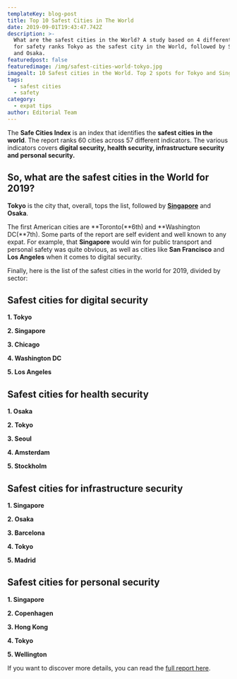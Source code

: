 ```yaml
---
templateKey: blog-post
title: Top 10 Safest Cities in The World
date: 2019-09-01T19:43:47.742Z
description: >-
  What are the safest cities in the World? A study based on 4 different factors
  for safety ranks Tokyo as the safest city in the World, followed by Singapore
  and Osaka.
featuredpost: false
featuredimage: /img/safest-cities-world-tokyo.jpg
imagealt: 10 Safest cities in the World. Top 2 spots for Tokyo and Singapore
tags:
  - safest cities
  - safety
category:
  - expat tips
author: Editorial Team
---
```

The **Safe Cities Index** is an index that identifies the **safest cities in the world**. The report ranks 60 cities across 57 different indicators. The various indicators covers **digital security, health security, infrastructure security and personal security.** 

## So, what are the safest cities in the World for 2019?

**Tokyo** is the city that, overall, tops the list, followed by [**Singapore**](https://www.thexpatmagazine.com/blog/2019-07-13-american-sarah-emery-talks-about-expat-life-in-singapore/)  and **Osaka**.

The first American cities are **Toronto(**6th) and **Washington DC(**7th). Some parts of the report are self evident and well known to any expat. For example, that **Singapore** would win for public transport and personal safety was quite obvious, as well as cities like **San Francisco** and **Los Angeles** when it comes to digital security.

Finally, here is the list of the safest cities in the world for 2019, divided by sector:

## Safest cities for digital security

**1. Tokyo**

**2. Singapore**

**3. Chicago**

**4. Washington DC**

**5. Los Angeles**

## Safest cities for health security

**1. Osaka**

**2. Tokyo**

**3. Seoul**

**4. Amsterdam**

**5. Stockholm**

## Safest cities for infrastructure security

**1. Singapore**

**2. Osaka**

**3. Barcelona**

**4. Tokyo**

**5. Madrid**

## Safest cities for personal security

**1. Singapore**

**2. Copenhagen**

**3. Hong Kong**

**4. Tokyo**

**5. Wellington**

If you want to discover more details, you can read the [full report here](https://safecities.economist.com/safe-cities-index-2019/).
